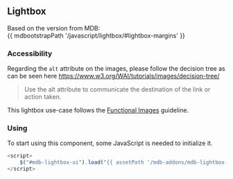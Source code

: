 ## Lightbox

Based on the version from MDB:<br>
{{ mdbootstrapPath '/javascript/lightbox/#lightbox-margins' }}

### Accessibility

Regarding the `alt` attribute on the images, please follow the decision tree as can be seen here https://www.w3.org/WAI/tutorials/images/decision-tree/

> Use the alt attribute to communicate the destination of the link or action taken.

This lightbox use-case follows the [Functional Images](https://www.w3.org/WAI/tutorials/images/functional/) guideline.

### Using

To start using this component, some JavaScript is needed to initialize it.

```javascript
<script>
    $("#mdb-lightbox-ui").load("{{ assetPath '/mdb-addons/mdb-lightbox-ui.html' }}");
</script>
```
